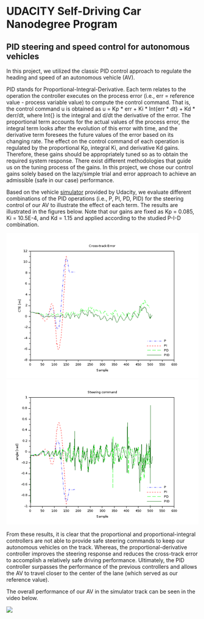 # UDACITY Self-Driving Car Nanodegree Program
## PID steering and speed control for autonomous vehicles

In this project, we utilized the classic PID control approach to regulate the heading and speed of an autonomous vehicle (AV).

PID stands for Proportional-Integral-Derivative. Each term relates to the operation the controller executes on the process error (i.e., err = reference value - process variable value) to compute the control command. That is, the control command u is obtained as u = Kp * err + Ki * Int{err * dt} + Kd * derr/dt, where Int{} is the integral and d/dt the derivative of the error. 
The proportional term accounts for the actual values of the process error, the integral term looks after the evolution of this error with time, and the derivative term foresees the future values of the error based on its changing rate. The effect on the control command of each operation is regulated by the proportional Kp, integral Ki, and derivative Kd gains. Therefore, these gains should be appropriately tuned so as to obtain the required system response. There exist different methodologies that guide us on the tuning process of the gains. In this project, we chose our control gains solely based on the lazy/simple trial and error approach to achieve an admissible (safe in our case) performance.

Based on the vehicle [simulator](https://github.com/udacity/self-driving-car-sim/releases) provided by Udacity, we evaluate different combinations of the PID operations (i.e., P, PI, PD, PID) for the steering control of our AV to illustrate the effect of each term. The results are illustrated in the figures below. Note that our gains are fixed as Kp = 0.085, Ki = 10.5E-4, and Kd = 1.15 and applied according to the studied P-I-D combination.

!["Cross-track error"](./images/cte.png) 
!["Steering command error"](./images/steering.png)

From these results, it is clear that the proportional and proportional-integral controllers are not able to provide safe steering commands to keep our autonomous vehicles on the track. Whereas, the proportional-derivative controller improves the steering response and reduces the cross-track error to accomplish a relatively safe driving performance. Ultimately, the PID controller surpasses the performance of the previous controllers and allows the AV to travel closer to the center of the lane (which served as our reference value).

The overall performance of our AV in the simulator track can be seen in the video below.

[![](http://img.youtube.com/vi/Q0NIwiLKgRA/0.jpg)](http://www.youtube.com/watch?v=Q0NIwiLKgRA)


